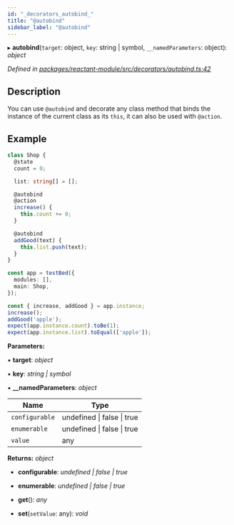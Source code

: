 ```yaml
---
id: "_decorators_autobind_"
title: "@autobind"
sidebar_label: "@autobind"
---
```


▸ **autobind**(`target`: object, `key`: string | symbol, `__namedParameters`: object): *object*

*Defined in [packages/reactant-module/src/decorators/autobind.ts:42](https://github.com/unadlib/reactant/blob/3ea14604/packages/reactant-module/src/decorators/autobind.ts#L42)*

## Description

You can use `@autobind` and decorate any class method that binds the instance of the current class as its `this`,
it can also be used with `@action`.

## Example

```ts
class Shop {
  @state
  count = 0;

  list: string[] = [];

  @autobind
  @action
  increase() {
    this.count += 0;
  }

  @autobind
  addGood(text) {
    this.list.push(text);
  }
}

const app = testBed({
  modules: [],
  main: Shop,
});

const { increase, addGood } = app.instance;
increase();
addGood('apple');
expect(app.instance.count).toBe(1);
expect(app.instance.list).toEqual(['apple']);
```

**Parameters:**

▪ **target**: *object*

▪ **key**: *string | symbol*

▪ **__namedParameters**: *object*

Name | Type |
------ | ------ |
`configurable` | undefined &#124; false &#124; true |
`enumerable` | undefined &#124; false &#124; true |
`value` | any |

**Returns:** *object*

* **configurable**: *undefined | false | true*

* **enumerable**: *undefined | false | true*

* **get**(): *any*

* **set**(`setValue`: any): *void*
